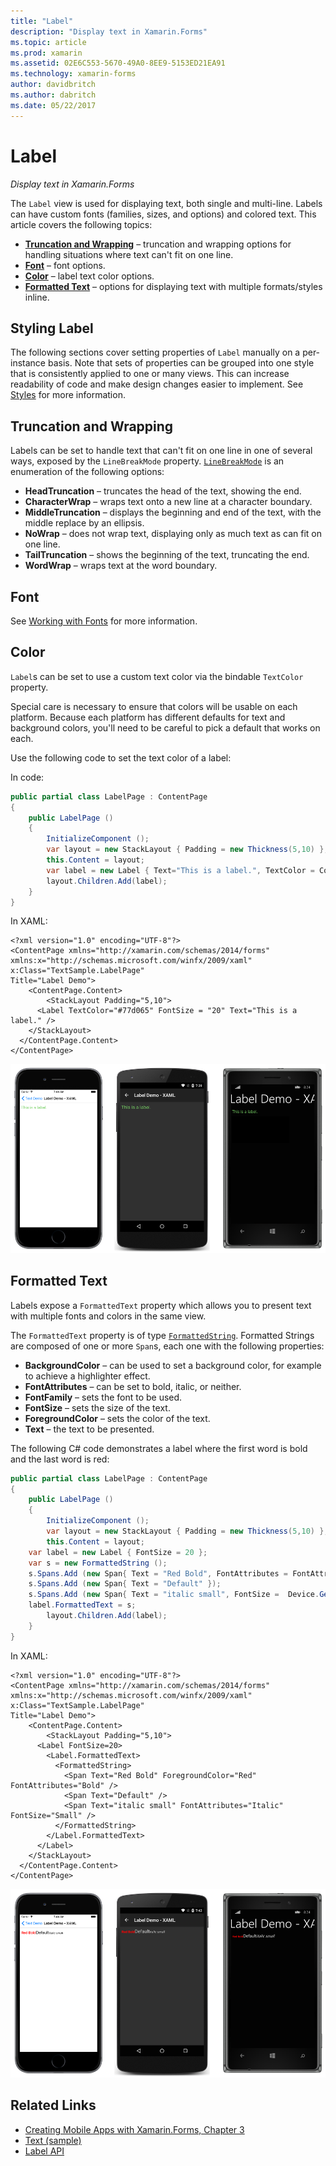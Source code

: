 ```yaml
---
title: "Label"
description: "Display text in Xamarin.Forms"
ms.topic: article
ms.prod: xamarin
ms.assetid: 02E6C553-5670-49A0-8EE9-5153ED21EA91
ms.technology: xamarin-forms
author: davidbritch
ms.author: dabritch
ms.date: 05/22/2017
---
```


# Label

_Display text in Xamarin.Forms_

The `Label` view is used for displaying text, both single and multi-line. Labels can have custom fonts (families, sizes, and options) and colored text. This article covers the following topics:

- **[Truncation and Wrapping](#Truncation_and_Wrapping)** &ndash; truncation and wrapping options for handling situations where text can't fit on one line.
- **[Font](#Font)** &ndash; font options.
- **[Color](#Color)** &ndash; label text color options.
- **[Formatted Text](#Formatted_Text)** &ndash; options for displaying text with multiple formats/styles inline.

## Styling Label

The following sections cover setting properties of `Label` manually on a per-instance basis. Note that sets of properties can be grouped into one style that is consistently applied to one or many views. This can increase readability of code and make design changes easier to implement. See [Styles](~/xamarin-forms/user-interface/text/styles.md) for more information.

<a name="Truncation_and_Wrapping" />

## Truncation and Wrapping

Labels can be set to handle text that can't fit on one line in one of several ways, exposed by the `LineBreakMode` property. [`LineBreakMode`](https://developer.xamarin.com/api/type/Xamarin.Forms.LineBreakMode/) is an enumeration of the following options:

- **HeadTruncation** &ndash; truncates the head of the text, showing the end.
- **CharacterWrap** &ndash; wraps text onto a new line at a character boundary.
- **MiddleTruncation** &ndash; displays the beginning and end of the text, with the middle replace by an ellipsis.
- **NoWrap** &ndash; does not wrap text, displaying only as much text as can fit on one line.
- **TailTruncation** &ndash; shows the beginning of the text, truncating the end.
- **WordWrap** &ndash; wraps text at the word boundary.

## Font

See [Working with Fonts](~/xamarin-forms/user-interface/text/fonts.md) for more information.

## Color

`Label`s can be set to use a custom text color via the bindable `TextColor` property.

Special care is necessary to ensure that colors will be usable on each platform. Because each platform has different defaults for text and background colors, you'll need to be careful to pick a default that works on each.

Use the following code to set the text color of a label:

In code:

```csharp
public partial class LabelPage : ContentPage
{
	public LabelPage ()
	{
		InitializeComponent ();
		var layout = new StackLayout { Padding = new Thickness(5,10) };
		this.Content = layout;
		var label = new Label { Text="This is a label.", TextColor = Color.FromHex("#77d065"), FontSize = 20 };
		layout.Children.Add(label);
	}
}
```

In XAML:

```xaml
<?xml version="1.0" encoding="UTF-8"?>
<ContentPage xmlns="http://xamarin.com/schemas/2014/forms"
xmlns:x="http://schemas.microsoft.com/winfx/2009/xaml"
x:Class="TextSample.LabelPage"
Title="Label Demo">
	<ContentPage.Content>
		<StackLayout Padding="5,10">
      <Label TextColor="#77d065" FontSize = "20" Text="This is a label." />
    </StackLayout>
  </ContentPage.Content>
</ContentPage>
```

![](label-images/textcolor.png "Label TextColor Example")

<a name="Formatted_Text" />

## Formatted Text

Labels expose a `FormattedText` property which allows you to present text with multiple fonts and colors in the same view.

The `FormattedText` property is of type [`FormattedString`](https://developer.xamarin.com/api/type/Xamarin.Forms.FormattedString/). Formatted Strings are composed of one or more `Span`s, each one with the following properties:

- **BackgroundColor** &ndash; can be used to set a background color, for example to achieve a highlighter effect.
- **FontAttributes** &ndash; can be set to bold, italic, or neither.
- **FontFamily** &ndash; sets the font to be used.
- **FontSize** &ndash; sets the size of the text.
- **ForegroundColor** &ndash; sets the color of the text.
- **Text** &ndash; the text to be presented.

The following C# code demonstrates a label where the first word is bold and the last word is red:

```csharp
public partial class LabelPage : ContentPage
{
	public LabelPage ()
	{
		InitializeComponent ();
		var layout = new StackLayout { Padding = new Thickness(5,10) };
		this.Content = layout;
    var label = new Label { FontSize = 20 };
    var s = new FormattedString ();
    s.Spans.Add (new Span{ Text = "Red Bold", FontAttributes = FontAttributes.Bold });
    s.Spans.Add (new Span{ Text = "Default" });
    s.Spans.Add (new Span{ Text = "italic small", FontSize =  Device.GetNamedSize(NamedSize.Small, typeof(Label)), FontAttributes = FontAttributes.Italic});
    label.FormattedText = s;
		layout.Children.Add(label);
	}
}
```

In XAML:

```xaml
<?xml version="1.0" encoding="UTF-8"?>
<ContentPage xmlns="http://xamarin.com/schemas/2014/forms"
xmlns:x="http://schemas.microsoft.com/winfx/2009/xaml"
x:Class="TextSample.LabelPage"
Title="Label Demo">
	<ContentPage.Content>
		<StackLayout Padding="5,10">
      <Label FontSize=20>
        <Label.FormattedText>
          <FormattedString>
            <Span Text="Red Bold" ForegroundColor="Red" FontAttributes="Bold" />
            <Span Text="Default" />
            <Span Text="italic small" FontAttributes="Italic" FontSize="Small" />
          </FormattedString>
        </Label.FormattedText>
      </Label>
    </StackLayout>
  </ContentPage.Content>
</ContentPage>
```

![](label-images/formattedtext.png "Label FormattedText Example")


## Related Links

- [Creating Mobile Apps with Xamarin.Forms, Chapter 3](https://developer.xamarin.com/r/xamarin-forms/book/chapter03.pdf)
- [Text (sample)](https://developer.xamarin.com/samples/xamarin-forms/UserInterface/Text)
- [Label API](https://developer.xamarin.com/api/type/Xamarin.Forms.Label/)
